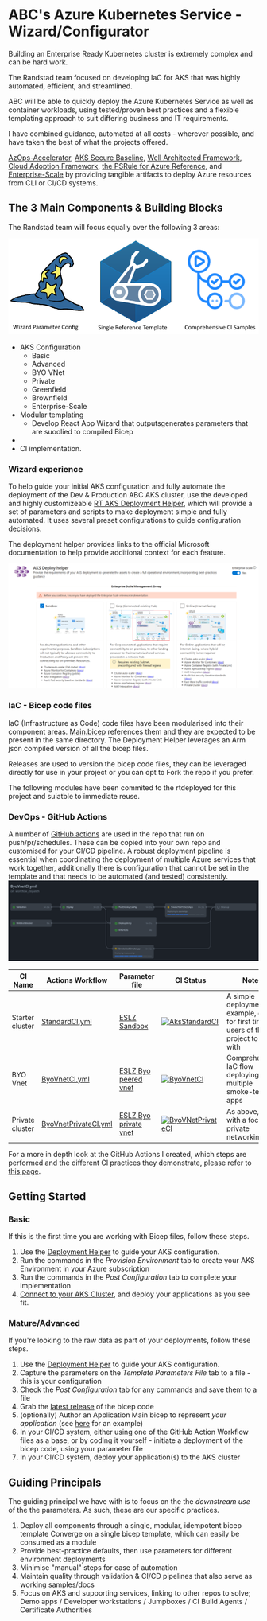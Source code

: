 # ABC's Azure Kubernetes Service - Wizard/Configurator

Building an Enterprise Ready Kubernetes cluster is extremely complex and can be hard work.

The Randstad team focused on developing IaC for AKS that was highly automated, efficient, and streamlined.

ABC will be able to quickly deploy the Azure Kubernetes Service as well as container workloads, using tested/proven best practices and a flexible templating approach to suit differing business and IT requirements.

I have combined guidance, automated at all costs - wherever possible, and have taken the best of what the projects offered.

[AzOps-Accelerator](https://github.com/RTmtfiallos/AzOps-Accelerator), [AKS Secure Baseline](https://docs.microsoft.com/en-us/azure/architecture/reference-architectures/containers/aks/secure-baseline-aks), [Well Architected Framework](https://docs.microsoft.com/en-us/azure/architecture/framework/), [Cloud Adoption Framework](https://azure.microsoft.com/en-gb/cloud-adoption-framework/), [the PSRule for Azure Reference](https://azure.github.io/PSRule.Rules.Azure/en/rules/module/), and [Enterprise-Scale](https://github.com/Azure/Enterprise-Scale) by providing tangible artifacts to deploy Azure resources from CLI or CI/CD systems.

## The 3 Main Components & Building Blocks

The Randstad team will focus equally over the following 3 areas:

![project component areas](docassets/AKSBicepComponents.png)

* AKS Configuration
  * Basic
  * Advanced
  * BYO VNet
  * Private
  * Greenfield
  * Brownfield
  * Enterprise-Scale
* Modular templating
  * Develop React App Wizard that outputsgenerates parameters that are suoolied to compiled Bicep
*
* CI implementation.


### Wizard experience

To help guide your initial AKS configuration and fully automate the deployment of the Dev & Production ABC AKS cluster, use the developed and highly customizeable [RT AKS Deployment Helper](https://rtmtfiallos.github.io/ABC-AKS/helper/public/), which will provide a set of parameters and scripts to make deployment simple and fully automated. It uses several preset configurations to guide configuration decisions.

The deployment helper provides links to the official Microsoft documentation to help provide additional context for each feature.

[![preview screenshot of the helper wizard](helper_preview_es.png)](https://rtmtfiallos.github.io/ABC-AKS/helper/public/)

### IaC - Bicep code files

IaC (Infrastructure as Code) code files have been modularised into their component areas. [Main.bicep](https://github.com/RTmtfiallos/ABC-AKS/blob/main/bicep/main.bicep) references them and they are expected to be present in the same directory. The Deployment Helper leverages an Arm json compiled version of all the bicep files.

Releases are used to version the bicep code files, they can be leveraged directly for use in your project or you can opt to Fork the repo if you prefer.

The following modules have been commited to the rtdeployed for this project and suiatble to immediate reuse.

### DevOps - GitHub Actions

A number of [GitHub actions](https://github.com/RTmtfiallos/ABC-AKS/tree/main/.github/workflows) are used in the repo that run on push/pr/schedules. These can be copied into your own repo and customised for your CI/CD pipeline. A robust deployment pipeline is essential when coordinating the deployment of multiple Azure services that work together, additionally there is configuration that cannot be set in the template and that needs to be automated (and tested) consistently.
![preview screenshot of the helper wizard](docassets/ghactionworkflow.jpg)


| CI Name         | Actions Workflow                                                                                                | Parameter file                                                                                                                           | CI Status                                                                                                                                                                                           | Notes                                                                                |
| ----------------- | ----------------------------------------------------------------------------------------------------------------- | ------------------------------------------------------------------------------------------------------------------------------------------ | ----------------------------------------------------------------------------------------------------------------------------------------------------------------------------------------------------- | -------------------------------------------------------------------------------------- |
| Starter cluster | [StandardCI.yml](https://github.com/RTmtfiallos/ABC-AKS/blob/main/.github/workflows/StandardCI.yml)             | [ESLZ Sandbox](https://github.com/RTmtfiallos/ABC-AKS/blob/main/.github/workflows_dep/AksDeploy-Basic.parameters.json)                   | [![AksStandardCI](https://github.com/Azure/Aks-Construction/actions/workflows/StandardCI.yml/badge.svg)](https://github.com/Azure/Aks-Construction/actions/workflows/StandardCI.yml)                | A simple deployment example, good for first time users of this project to start with |
| BYO Vnet        | [ByoVnetCI.yml](https://github.com/RTmtfiallos/ABC-AKS/blob/main/.github/workflows/ByoVnetCI.yml)               | [ESLZ Byo peered vnet](https://github.com/RTmtfiallos/ABC-AKS/blob/main/.github/workflows_dep/AksDeployByoVnet.parameters.jso)           | [![ByoVnetCI](https://github.com/Azure/Aks-Construction/actions/workflows/ByoVnetCI.yml/badge.svg?branch=main)](https://github.com/Azure/Aks-Construction/actions/workflows/ByoVnetCI.yml)          | Comprehensive IaC flow deploying multiple smoke-test apps                            |
| Private cluster | [ByoVnetPrivateCI.yml](https://github.com/RTmtfiallos/ABC-AKS/blob/main/.github/workflows/ByoVnetPrivateCI.yml) | [ESLZ Byo private vnet](https://github.com/RTmtfiallos/ABC-AKS/blob/main/.github/workflows_dep/AksDeploy-ByoVnetPrivate.parameters.json) | [![ByoVNetPrivateCI](https://github.com/Azure/Aks-Construction/actions/workflows/ByoVnetPrivateCI.yml/badge.svg)](https://github.com/Azure/Aks-Construction/actions/workflows/ByoVnetPrivateCI.yml) | As above, but with a focus on private networking                                     |

For a more in depth look at the GitHub Actions I created, which steps are performed and the different CI practices they demonstrate, please refer to [this page](https://github.com/RTmtfiallos/ABC-AKS/GhActions.md).

## Getting Started

### Basic

If this is the first time you are working with Bicep files, follow these steps.

1. Use the [Deployment Helper](https://rtmtfiallos.github.io/ABC-AKS/helper/public/) to guide your AKS configuration.
2. Run the commands in the *Provision Environment* tab to create your AKS Environment in your Azure subscription
3. Run the commands in the *Post Configuration* tab to complete your implementation
4. [Connect to your AKS Cluster](https://docs.microsoft.com/en-us/azure/aks/kubernetes-walkthrough#connect-to-the-cluster), and deploy your applications as you see fit.

### Mature/Advanced

If you're looking to the raw data as part of your deployments, follow these steps.

1. Use the [Deployment Helper](https://rtmtfiallos.github.io/ABC-AKS/helper/public/) to guide your AKS configuration.
2. Capture the parameters on the *Template Parameters File* tab to a file - this is your configuration
3. Check the *Post Configuration* tab for any commands and save them to a file
4. Grab the [latest release](https://github.com/Azure/Aks-Construction/releases) of the bicep code
5. (optionally) Author an Application Main bicep to represent *your application* (see [here](https://github.com/RTmtfiallos/ABC-AKS/blob/main/bicep/samples/SampleAppMain.bicep) for an example)
6. In your CI/CD system, either using one of the GitHub Action Workflow files as a base, or by coding it yourself - initiate a deployment of the bicep code, using your parameter file
7. In your CI/CD system, deploy your application(s) to the AKS cluster

## Guiding Principals

The guiding principal we have with is to focus on the the *downstream use* of the the parameters. As such, these are our specific practices.

1. Deploy all components through a single, modular, idempotent bicep template Converge on a single bicep template, which can easily be consumed as a module
2. Provide best-practice defaults, then use parameters for different environment deployments
3. Minimise "manual" steps for ease of automation
4. Maintain quality through validation & CI/CD pipelines that also serve as working samples/docs
5. Focus on AKS and supporting services, linking to other repos to solve; Demo apps / Developer workstations / Jumpboxes / CI Build Agents / Certificate Authorities
